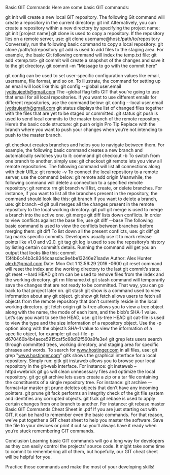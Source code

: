 Basic GIT Commands
Here are some basic GIT commands:

git init will create a new local GIT repository. The following Git command will create a repository in the current directory:
git init
Alternatively, you can create a repository within a new directory by specifying the project name:
git init [project name]
git clone is used to copy a repository. If the repository lies on a remote server, use:
git clone username@host:/path/to/repository
Conversely, run the following basic command to copy a local repository:
git clone /path/to/repository
git add is used to add files to the staging area. For example, the basic Git following command will index the temp.txt file:
git add <temp.txt>
git commit will create a snapshot of the changes and save it to the git directory.
git commit –m “Message to go with the commit here”


git config can be used to set user-specific configuration values like email, username, file format, and so on. To illustrate, the command for setting up an email will look like this:
git config --global user.email jyotisujeeth@gmail.com
The –global flag tells GIT that you’re going to use that email for all local repositories. If you want to use different emails for different repositories, use the command below:
git config --local user.email jyotisujeeth@gmail.com
git status displays the list of changed files together with the files that are yet to be staged or committed.
git status
git push is used to send local commits to the master branch of the remote repository. Here’s the basic code structure:
git push origin <master>
Pro Tip
Replace with the branch where you want to push your changes when you’re not intending to push to the master branch.

git checkout creates branches and helps you to navigate between them. For example, the following basic command creates a new branch and automatically switches you to it:
command git checkout -b <branch-name>
To switch from one branch to another, simply use:
git checkout <branch-name>
git remote lets you view all remote repositories. The following command will list all connections along with their URLs:
git remote –v
To connect the local repository to a remote server, use the command below:
git remote add origin <host-or-remoteURL>
Meanwhile, the following command will delete a connection to a specified remote repository:
git remote rm <name-of-the-repository>
git branch will list, create, or delete branches. For instance, if you want to list all the branches present in the repository, the command should look like this:
git branch
If you want to delete a branch, use:
git branch –d <branch-name>
git pull merges all the changes present in the remote repository to the local working directory.
git pull
git merge is used to merge a branch into the active one.
git merge <branch-name>
git diff lists down conflicts. In order to view conflicts against the base file, use
git diff --base <file-name>
The following basic command is used to view the conflicts between branches before merging them:
git diff <source-branch> <target-branch>
To list down all the present conflicts, use:
git diff
git tag marks specific commits.  Developers usually use it to mark release points like v1.0 and v2.0.
git tag <insert-commitID-here>
git log is used to see the repository’s history by listing certain commit’s details. Running the command will get you an output that looks like this:
commit 15f4b6c44b3c8344caasdac9e4be13246e21sadw
Author: Alex Hunter <alexh@gmail.com>
Date:   Mon Oct 1 12:56:29 2016 -0600
git reset command will reset the index and the working directory to the last git commit’s state.
git reset --hard HEAD
git rm can be used to remove files from the index and the working directory.
git rm filename.txt
git stash command will temporarily save the changes that are not ready to be committed. That way, you can go back to that project later on.
git stash
git show is a command  used to view information about any git object.
git show
git fetch allows users to fetch all objects from the remote repository that don’t currently reside in the local working directory.
git fetch origin
git ls-tree allows you to view a tree object along with the name, the mode of each item, and the blob’s SHA-1 value. Let’s say you want to see the HEAD, use:
git ls-tree HEAD
git cat-file is used to view the type and the size information of a repository object. Use the -p option along with the object’s SHA-1 value to view the information of a specific object, for example:
git cat-file –p d670460b4b4aece5915caf5c68d12f560a9fe3e4
git grep lets users search through committed trees, working directory, and staging area for specific phrases and words. To search for www.hostinger.com in all files, use:
git grep "www.hostinger.com"
gitk shows the graphical interface for a local repository. Simply run:
gitk
git instaweb allows you to browse your local repository in the git-web interface. For instance:
git instaweb –httpd=webrick
git gc will clean unnecessary files and optimize the local repository.
git gc
git archive lets users create a zip or a tar file containing the constituents of a single repository tree. For instance:
git archive --format=tar master
git prune deletes objects that don’t have any incoming pointers.
git prune
git fsck performs an integrity check of the git file system and identifies any corrupted objects.
git fsck
git rebase is used to apply certain changes from one branch to another. For instance:
git rebase master
Basic GIT Commands Cheat Sheet in .pdf
If you are just starting out with GIT, it can be hard to remember even the basic commands. For that reason, we’ve put together a GIT cheat sheet to help you master the software. Save the file to your devices or print it out so you’ll always have it ready when you’re stuck remembering GIT commands.

Conclusion
Learning basic GIT commands will go a long way for developers as they can easily control the projects’ source code. It might take some time to commit to remembering all of them, but hopefully, our GIT cheat sheet will be helpful for you.

Practice those commands and make the most of your developing skills! 
